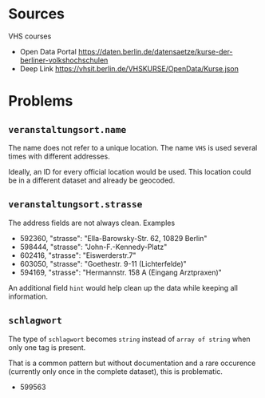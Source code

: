 # Sources

VHS courses 
* Open Data Portal https://daten.berlin.de/datensaetze/kurse-der-berliner-volkshochschulen
* Deep Link https://vhsit.berlin.de/VHSKURSE/OpenData/Kurse.json

# Problems
## `veranstaltungsort.name`
The name does not refer to a unique location. The name `VHS` is used several times with different addresses.

Ideally, an ID for every official location would be used. This location could be in a different dataset and already be geocoded.

## `veranstaltungsort.strasse`
The address fields are not always clean. Examples

* 592360, "strasse": "Ella-Barowsky-Str. 62, 10829 Berlin"
* 598444, "strasse": "John-F.-Kennedy-Platz"
* 602416, "strasse": "Eiswerderstr.7"
* 603050, "strasse": "Goethestr. 9-11 (Lichterfelde)"
* 594169, "strasse": "Hermannstr. 158 A (Eingang Arztpraxen)"

An additional field `hint` would help clean up the data while keeping all information.

## `schlagwort`
The type of `schlagwort` becomes `string` instead of `array of string` when only one tag is present.

That is a common pattern but without documentation and a rare occurence (currently only once in the complete dataset), this is problematic.

* 599563